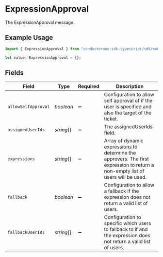 # ExpressionApproval

The ExpressionApproval message.

## Example Usage

```typescript
import { ExpressionApproval } from "conductorone-sdk-typescript/sdk/models/shared";

let value: ExpressionApproval = {};
```

## Fields

| Field                                                                                                                            | Type                                                                                                                             | Required                                                                                                                         | Description                                                                                                                      |
| -------------------------------------------------------------------------------------------------------------------------------- | -------------------------------------------------------------------------------------------------------------------------------- | -------------------------------------------------------------------------------------------------------------------------------- | -------------------------------------------------------------------------------------------------------------------------------- |
| `allowSelfApproval`                                                                                                              | *boolean*                                                                                                                        | :heavy_minus_sign:                                                                                                               | Configuration to allow self approval of if the user is specified and also the target of the ticket.                              |
| `assignedUserIds`                                                                                                                | *string*[]                                                                                                                       | :heavy_minus_sign:                                                                                                               | The assignedUserIds field.                                                                                                       |
| `expressions`                                                                                                                    | *string*[]                                                                                                                       | :heavy_minus_sign:                                                                                                               | Array of dynamic expressions to determine the approvers.  The first expression to return a non-empty list of users will be used. |
| `fallback`                                                                                                                       | *boolean*                                                                                                                        | :heavy_minus_sign:                                                                                                               | Configuration to allow a fallback if the expression does not return a valid list of users.                                       |
| `fallbackUserIds`                                                                                                                | *string*[]                                                                                                                       | :heavy_minus_sign:                                                                                                               | Configuration to specific which users to fallback to if and the expression does not return a valid list of users.                |